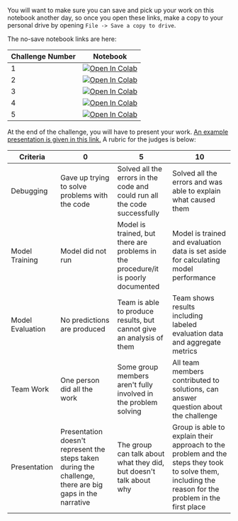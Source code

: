 
You will want to make sure you can save and pick up your work on this notebook another day, so once you open these links, make a copy to your personal drive by opening `File -> Save a copy to drive`. 

The no-save notebook links are here: 

| Challenge Number | Notebook |
| ------------- |-------------| 
| 1  | [![Open In Colab](https://colab.research.google.com/assets/colab-badge.svg)](https://colab.research.google.com/github/BNL-Fermilab-RENEW/tutorials_2025/blob/main/Challenge/challenges/challenge_01.ipynb) |
| 2  | [![Open In Colab](https://colab.research.google.com/assets/colab-badge.svg)](https://colab.research.google.com/github/BNL-Fermilab-RENEW/tutorials_2025/blob/main/Challenge/challenges/challenge_02.ipynb) |
| 3  | [![Open In Colab](https://colab.research.google.com/assets/colab-badge.svg)](https://colab.research.google.com/github/BNL-Fermilab-RENEW/tutorials_2025/blob/main/Challenge/challenges/challenge_03.ipynb) |
| 4  | [![Open In Colab](https://colab.research.google.com/assets/colab-badge.svg)](https://colab.research.google.com/github/BNL-Fermilab-RENEW/tutorials_2025/blob/main/Challenge/challenges/challenge_04.ipynb) |
| 5  | [![Open In Colab](https://colab.research.google.com/assets/colab-badge.svg)](https://colab.research.google.com/github/BNL-Fermilab-RENEW/tutorials_2025/blob/main/Challenge/challenges/challenge_05.ipynb) |


At the end of the challenge, you will have to present your work. 
[An example presentation is given in this link.](https://docs.google.com/presentation/d/1sylXx_1EBl5qYfyH_QlqFcZS-2x16dHeo8TrIMAowPM/edit?usp=sharing)
A rubric for the judges is below: 

| Criteria  | 0   |  5  | 10  |
| -------------------- | ---------------------- | ------------------ | ----------|
| Debugging | Gave up trying to solve problems with the code |Solved all the errors in the code and could run all the code successfully | Solved all the errors and was able to explain what caused them |
| Model Training | Model did not run | Model is trained, but there are problems in the procedure/it is poorly documented | Model is trained and evaluation data is set aside for calculating model performance |
| Model Evaluation | No predictions are produced | Team is able to produce results, but cannot give an analysis of them | Team shows results including labeled evaluation data and aggregate metrics |
| Team Work | One person did all the work | Some group members aren't fully involved in the problem solving | All team members contributed to solutions, can answer question about the challenge |
| Presentation | Presentation doesn't represent the steps taken during the challenge, there are big gaps in the narrative | The group can talk about what they did, but doesn't talk about why | Group is able to explain their approach to the problem and the steps they took to solve them, including the reason for the problem in the first place |



